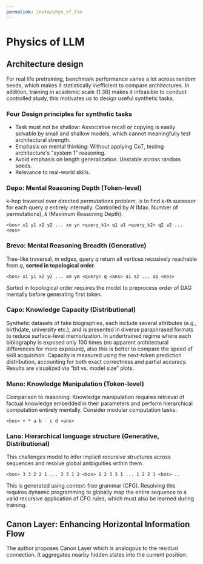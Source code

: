 ```yaml
---
permalink: /note/phys_of_llm
---
```


# Physics of LLM


## Architecture design 

For real life pretraining, benchmark performance varies a lot across random seeds, which makes it statistically inefficient to compare architectures. In addition, training in academic scale (1.3B) makes it infeasible to conduct controlled study, this motivates us to design useful synthetic tasks.

### Four Design principles for synthetic tasks
- Task must not be shallow: Associative recall or copying is easily solvable by small and shallow models, which cannot meaningfully test architectural strength.
- Emphasis on mental thinking: Without applying CoT, testing architecture's "system 1" reasoning.
- Avoid emphasis on length generalization. Unstable across random seeds.
- Relevance to real-world skills.

### Depo: Mental Reasoning Depth (Token-level)
k-hop traversal over directed permutations problem, is to find k-th sucessor for each query $q$ entirely internally.
Controlled by $N$ (Max. Number of permutations), $k$ (Maximum Reasoning Depth).


`<bos> x1 y1 x2 y2 ... xn yn <query_k1> q1 a1 <query_k2> q2 a2 ... <eos>`


### Brevo: Mental Reasoning Breadth (Generative)
Tree-like traversal, $m$ edges, query $q$ return all vertices recusively reachable from $q$, **sorted in topological order**.

`<bos> x1 y1 x2 y2 ... xm ym <query> q <ans> a1 a2 ... ap <eos>`

Sorted in topological order requires the model to preprocess order of DAG mentally before generating first token.


### Capo: Knowledge Capacity (Distributional)


Synthetic datasets of fake biographies, each include several attributes (e.g., birthdate, university etc.), and is presented in diverse paraphrased formats to reduce surface-level memorization. In undertrained regime where each biblography is exposed only 100 times (no apparent architectural differences for more exposure), also this is better to compare the speed of skill acquisition. Capacity is measured using the next-token prediction distribution, accounting
for both exact correctness and partial accuracy. Results are visualized via “bit vs. model size” plots.


### Mano: Knowledge Manipulation (Token-level)

Comparison to reasoning: Knowledge manipulation requires retrieval of factual knowledge embedded in their parameters and perform hierarchical computation entirely mentally. Consider modular computation tasks:

`<bos> + * a b - c d <ans> `


### Lano: Hierarchical language structure (Generative, Distributional)

This challenges model to infer implicit recursive structures across sequences and resolve global ambiguities within them.


`<bos> 3 3 2 2 1 ... 3 3 1 2 <bos> 1 2 3 3 1 ... 1 2 2 1 <bos> ..`

This is generated using context-free grammar (CFG). Resolving this requires dynamic programming to globally map the entire sequence to a valid recursive application of CFG rules, which must also be learned during training.

## Canon Layer: Enhancing Horizontal Information Flow

The author proposes Canon Layer which is analogous to the residual connection. It aggregates nearby hidden states into the current position.